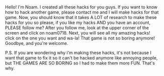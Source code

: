 Hello! I'm Noam. I created all these hacks for you guys. If you want to know how to hack another game, please contact me and I will make hacks for that game. Now, you should know that it takes A LOT of research to make these hacks for you so please, if you like my hacks AND you have an account, PLEASE follow me? After you follow me, look at the upper corner of the screen and click on noam0718. Next, you will see all my amazing hacks! click on the one you want and wa-la! That game is not so boring anymore! Goodbye, and you're welcome.

P.S. If you are wondering why i'm making these hacks, it's not because I want that game to fix it so it can't be hacked anymore like annoying people, but THE GAMES ARE SO BORING so I had to make them more FUN. That's why.
